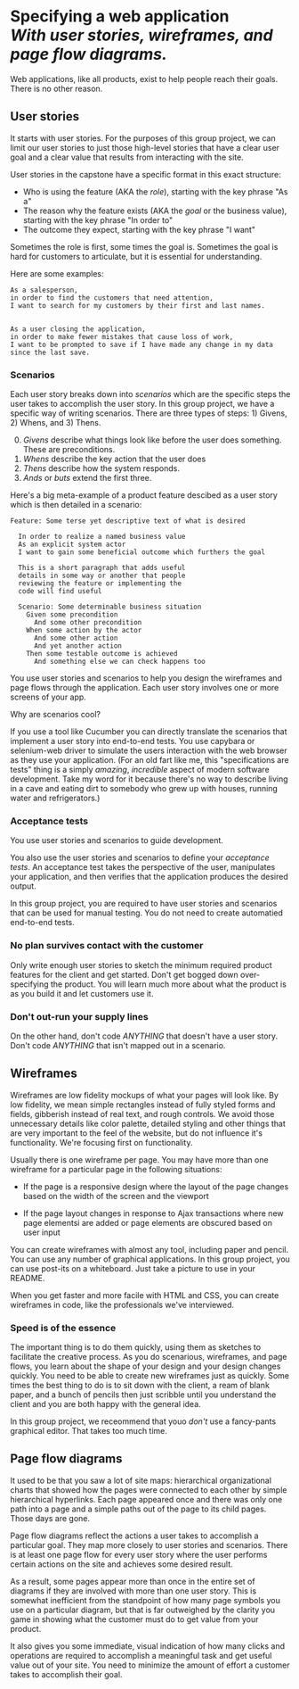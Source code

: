 # Specifying a web application <br /> *With user stories, wireframes, and page flow diagrams.*

Web applications, like all products, exist to help people reach their goals. There is no other reason.

## User stories

It starts with user stories. For the purposes of this group project, we can limit our user stories to just those high-level stories that have a clear user goal and a clear value that results from interacting with the site.

User stories in the capstone have a specific format in this exact structure:

* Who is using the feature (AKA the *role*), starting with the key phrase "As a"
* The reason why the feature exists (AKA the *goal* or the business value), starting with the key phrase "In order to"
* The outcome they expect, starting with the key phrase "I want"

Sometimes the role is first, some times the goal is. Sometimes the goal is hard for customers to articulate, but it is essential for understanding.

Here are some examples:

    As a salesperson, 
    in order to find the customers that need attention, 
    I want to search for my customers by their first and last names.


    As a user closing the application, 
    in order to make fewer mistakes that cause loss of work,
    I want to be prompted to save if I have made any change in my data since the last save.

### Scenarios

Each user story breaks down into *scenarios* which are the specific steps the user takes to accomplish the user story. In this group project, we have a specific way of writing scenarios. There are three types of steps: 1) Givens, 2) Whens, and 3) Thens.

0. *Givens* describe what things look like before the user does something. These are preconditions.
0. *Whens* describe the key action that the user does
0. *Thens* describe how the system responds.
0. *Ands* or *buts* extend the first three.

Here's a big meta-example of a product feature descibed as a user story which is then detailed in a scenario:

    Feature: Some terse yet descriptive text of what is desired

      In order to realize a named business value
      As an explicit system actor
      I want to gain some beneficial outcome which furthers the goal
     
      This is a short paragraph that adds useful
      details in some way or another that people 
      reviewing the feature or implementing the 
      code will find useful
     
      Scenario: Some determinable business situation
        Given some precondition
          And some other precondition
        When some action by the actor
          And some other action
          And yet another action
        Then some testable outcome is achieved
          And something else we can check happens too


You use user stories and scenarios to help you design the wireframes and page flows through the application. Each user story involves one or more screens of your app.

Why are scenarios cool?

If you use a tool like Cucumber you can directly translate the scenarios that implement a user story into end-to-end tests. You use capybara or selenium-web driver to simulate the users interaction with the web browser as they use your application. (For an old fart like me, this "specifications are tests" thing is a simply *amazing*, *incredible* aspect of modern software development. Take my word for it because there's no way to describe living in a cave and eating dirt to somebody who grew up with houses, running water and refrigerators.)

### Acceptance tests

You use user stories and scenarios to guide development.

You also use the user stories and scenarios to define your *acceptance tests*. An acceptance test takes the perspective of the user, manipulates your application, and then verifies that the application produces the desired output. 

In this group project, you are required to have user stories and scenarios that can be used for manual testing. You do not need to create automatied end-to-end tests.


### No plan survives contact with the customer

Only write enough user stories to sketch the minimum required product features for the client and get started. Don't get bogged down over-specifying the product. You will learn much more about what the product is as you build it and let customers use it.

### Don't out-run your supply lines

On the other hand, don't code *ANYTHING* that doesn't have a user story. Don't code *ANYTHING* that isn't mapped out in a scenario. 

## Wireframes

Wireframes are low fidelity mockups of what your pages will look like. By low fidelity, we mean simple rectangles instead of fully styled forms and fields, gibberish instead of real text, and rough controls.  We avoid those unnecessary details like color palette, detailed styling and other things that are very important to the feel of the website, but do not influence it's functionality. We're focusing first on functionality.

Usually there is one wireframe per page. You may have more than one wireframe for a particular page in the following situations:

* If the page is a responsive design where the layout of the page changes based on the width of the screen and the viewport

* If the page layout changes in response to Ajax transactions where new page elementsi are added or page elements are obscured based on user input

You can create wireframes with almost any tool, including paper and pencil. You can use any number of graphical applications. In this group project, you can use post-its on a whiteboard. Just take a picture to use in your README.

When you get faster and more facile with HTML and CSS, you can create wireframes in code, like the professionals we've interviewed. 

### Speed is of the essence

The important thing is to do them quickly, using them as sketches to facilitate the creative process. As you do scenarious, wireframes, and page flows, you learn about the shape of your design and your design changes quickly. You need to be able to create new wireframes just as quickly.  Some times the best thing to do is to sit down with the client, a ream of blank paper, and a bunch of pencils then just scribble until you understand the client and you are both happy with the general idea.

In this group project, we receommend that youo *don't* use a fancy-pants graphical editor. That takes too much time.

## Page flow diagrams

It used to be that you saw a lot of site maps: hierarchical organizational charts that showed how the pages were connected to each other by simple hierarchical hyperlinks. Each page appeared once and there was only one path into a page and a simple paths out of the page to its child pages. Those days are gone.

Page flow diagrams reflect the actions a user takes to accomplish a particular goal. They map more closely to user stories and scenarios. There is at least one page flow for every user story where the user performs certain actions on the site and achieves some desired result.

As a result, some pages appear more than once in the entire set of diagrams if they are involved with more than one user story. This is somewhat inefficient from the standpoint of how many page symbols you use on a particular diagram, but that is far outweighed by the clarity you game in showing what the customer must do to get value from your product.

It also gives you some immediate, visual indication of how many clicks and operations are required to accomplish a meaningful task and get useful value out of your site. You need to minimize the amount of effort a customer takes to accomplish their goal.
 
